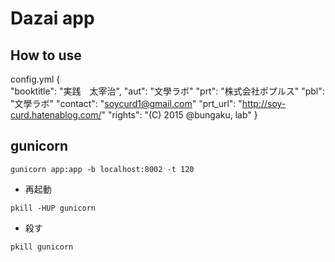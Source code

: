 Dazai app
====

## How to use

config.yml
{  
  "booktitle": "実践　太宰治",
  "aut": "文學ラボ"
  "prt": "株式会社ポプルス"
  "pbl": "文學ラボ"
  "contact": "soycurd1@gmail.com"
  "prt_url":  "http://soy-curd.hatenablog.com/"
  "rights": "(C) 2015 @bungaku, lab"
}


## gunicorn
```
gunicorn app:app -b localhost:8002 -t 120
```
+ 再起動
```
pkill -HUP gunicorn
```
+ 殺す
```
pkill gunicorn
```
